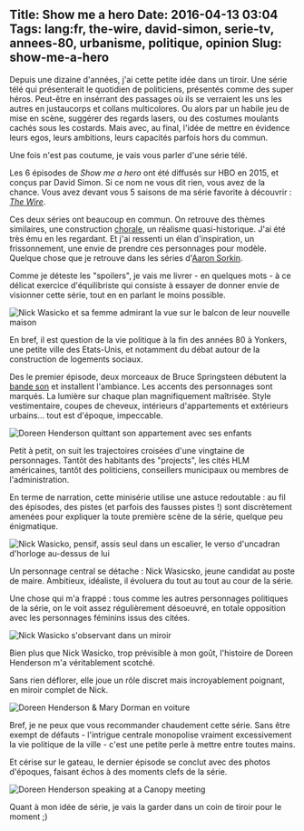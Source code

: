 Title: Show me a hero
Date: 2016-04-13 03:04
Tags: lang:fr, the-wire, david-simon, serie-tv, annees-80, urbanisme, politique, opinion
Slug: show-me-a-hero
---
Depuis une dizaine d'années, j'ai cette petite idée dans un tiroir. Une série télé qui présenterait le quotidien de politiciens, présentés comme des super héros. Peut-être en insérrant des passages où ils se verraient les uns les autres en justaucorps et collans multicolores. Ou alors par un habile jeu de mise en scène, suggérer des regards lasers, ou des costumes moulants cachés sous les costards. Mais avec, au final, l'idée de mettre en évidence leurs egos, leurs ambitions, leurs capacités parfois hors du commun.

Une fois n'est pas coutume, je vais vous parler d'une série télé.

Les 6 épisodes de _Show me a hero_ ont été diffusés sur HBO en 2015, et conçus par David Simon. Si ce nom ne vous dit rien, vous avez de la chance. Vous avez devant vous 5 saisons de ma série favorite à découvrir : [_The Wire_](//fr.wikipedia.org/wiki/Sur_%C3%A9coute).

Ces deux séries ont beaucoup en commun. On retrouve des thèmes similaires, une construction [chorale](//fr.wikipedia.org/wiki/Film_choral), un réalisme quasi-historique.
J'ai été très ému en les regardant. Et j'ai ressenti un élan d'inspiration, un frissonnement, une envie de prendre ces personnages pour modèle. Quelque chose que je retrouve dans les séries d'[Aaron Sorkin](//fr.wikipedia.org/wiki/Aaron_Sorkin#S.C3.A9ries_t.C3.A9l.C3.A9vis.C3.A9es).

Comme je déteste les "spoilers", je vais me livrer - en quelques mots - à ce délicat exercice d'équilibriste qui consiste à essayer de donner envie de visionner cette série, tout en en parlant le moins possible.

![Nick Wasicko et sa femme admirant la vue sur le balcon de leur nouvelle maison](images/2016/04/Capture-d--cran-de-2016-04-13-06-00-18.png)

En bref, il est question de la vie politique à la fin des années 80 à Yonkers, une petite ville des Etats-Unis, et notamment du débat autour de la construction de logements sociaux.

Des le premier épisode, deux morceaux de Bruce Springsteen débutent la [bande son](//www.youtube.com/playlist?list=PLkLimRXN6NKx58EYzH7Yxrr-HCbIzdMQT) et installent l'ambiance.
Les accents des personnages sont marqués. La lumière sur chaque plan magnifiquement maîtrisée. Style vestimentaire, coupes de cheveux, intérieurs d'appartements et extérieurs urbains... tout est d'époque, impeccable.

![Doreen Henderson quittant son appartement avec ses enfants](images/2016/04/Capture-d--cran-de-2016-04-13-05-56-09.png)

Petit à petit, on suit les trajectoires croisées d'une vingtaine de personnages. Tantôt des habitants des "projects", les cités HLM américaines, tantôt des politiciens, conseillers municipaux ou membres de l'administration.

En terme de narration, cette minisérie utilise une astuce redoutable : au fil des épisodes, des pistes (et parfois des fausses pistes !) sont discrètement amenées pour expliquer la toute première scène de la série, quelque peu énigmatique.

![Nick Wasicko, pensif, assis seul dans un escalier, le verso d'uncadran d'horloge au-dessus de lui](images/2016/04/Capture-d--cran-de-2016-04-13-05-53-32---2.png)

Un personnage central se détache : Nick Wasicsko, jeune candidat au poste de maire. Ambitieux, idéaliste, il évoluera du tout au tout au cour de la série.

Une chose qui m'a frappé : tous comme les autres personnages politiques de la série, on le voit assez régulièrement désoeuvré, en totale opposition avec les personnages féminins  issus des citées.

![Nick Wasicko s'observant dans un miroir](images/2016/04/I_am_a_hero.png)

Bien plus que Nick Wasicko, trop prévisible à mon goût, l'histoire de Doreen Henderson m'a véritablement scotché.

Sans rien déflorer, elle joue un rôle discret mais incroyablement poignant, en miroir complet de Nick.

![Doreen Henderson & Mary Dorman en voiture](images/2016/04/Capture-d--cran-de-2016-04-13-05-48-53.png)

Bref, je ne peux que vous recommander chaudement cette série.
Sans être exempt de défauts - l'intrigue centrale monopolise vraiment excessivement la vie politique de la ville - c'est une petite perle à mettre entre toutes mains.

Et cérise sur le gateau, le dernier épisode se conclut avec des photos d'époques, faisant échos à des moments clefs de la série.

![Doreen Henderson speaking at a Canopy meeting](images/2016/04/Capture-d--cran-de-2016-04-13-05-44-29.png)

Quant à mon idée de série, je vais la garder dans un coin de tiroir pour le moment ;)
